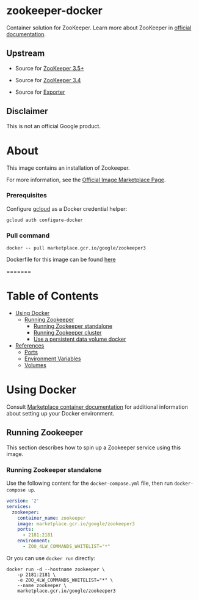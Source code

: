 # zookeeper-docker

Container solution for ZooKeeper.
Learn more about ZooKeeper in [official documentation](https://zookeeper.apache.org/).

## Upstream

- Source for [ZooKeeper 3.5+](https://github.com/31z4/zookeeper-docker)

- Source for [ZooKeeper 3.4](https://github.com/kubernetes-retired/contrib/blob/master/statefulsets/zookeeper/Dockerfile)
- Source for [Exporter](https://github.com/carlpett/zookeeper_exporter)

## Disclaimer

This is not an official Google product.

# <a name="about"></a>About

This image contains an installation of Zookeeper.

For more information, see the
[Official Image Marketplace Page](https://console.cloud.google.com/marketplace/product/google/zookeeper).

### Prerequisites

Configure [gcloud](https://cloud.google.com/sdk/gcloud/) as a Docker credential helper:

```shell
gcloud auth configure-docker
```
### Pull command

```shell
docker -- pull marketplace.gcr.io/google/zookeeper3
```
Dockerfile for this image can be found [here](https://github.com/GoogleCloudPlatform/click-to-deploy/tree/master/docker/zookeeper/3/debian10/3.7/)

=======

# <a name="table-of-contents"></a>Table of Contents
* [Using Docker](#using-docker)
  * [Running Zookeeper](#running-zookeeper-docker)
    * [Running Zookeeper standalone](#Running-Zookeeper-standalone)
    * [Running Zookeeper cluster](#Runnung-Zookeeper-cluster)
    * [Use a persistent data volume docker](#Use-a-persistent-data-volume)
* [References](#references)
  * [Ports](#references-ports)
  * [Environment Variables](#references-environment-variables)
  * [Volumes](#references-volumes)

# <a name="using-docker"></a>Using Docker

Consult [Marketplace container documentation](https://cloud.google.com/marketplace/docs/container-images)
for additional information about setting up your Docker environment.

## <a name="running-zookeeper-docker"></a>Running Zookeeper

This section describes how to spin up a Zookeeper service using this image.

### <a name="Runnung-Zookeeper-standalone"></a>Running Zookeeper standalone

Use the following content for the `docker-compose.yml` file, then run `docker-compose up`.

```yaml
version: '2'
services:
  zookeeper:
    container_name: zookeeper
    image: marketplace.gcr.io/google/zookeeper3
    ports:
      - 2181:2181
    environment:
      - ZOO_4LW_COMMANDS_WHITELIST="*"
```

Or you can use `docker run` directly:

```shell
docker run -d --hostname zookeeper \
    -p 2181:2181 \
    -e ZOO_4LW_COMMANDS_WHITELIST="*" \
    --name zookeeper \
    marketplace.gcr.io/google/zookeeper3
```


